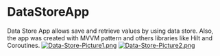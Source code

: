 # DataStoreApp
Data Store App allows save and retrieve values by using data store. Also, the app was created with MVVM pattern and others libraries like Hilt and Coroutines.
[![Data-Store-Picture1.png](https://i.postimg.cc/DzTBxB5H/Data-Store-Picture1.png)](https://postimg.cc/mPmYD3vy) 
[![Data-Store-Picture2.png](https://i.postimg.cc/5y63XGNY/Data-Store-Picture2.png)](https://postimg.cc/p5M87sjR)
